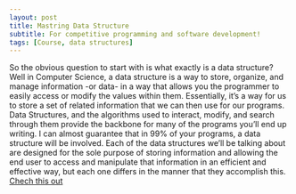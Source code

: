 ```yaml
---
layout: post
title: Mastring Data Structure
subtitle: For competitive programming and software development!
tags: [Course, data structures]
---
```


So the obvious question to start with is what exactly is a data structure? Well in Computer Science, 
a data structure is a way to store, organize, and manage information -or data- in a way that allows you the programmer to easily access or modify the values within them. Essentially, it’s a way for us to store a set of related information that we can then use for our programs. Data Structures, and the algorithms used to interact, modify, and search through them provide the backbone for many of the programs you’ll end up writing. I can almost guarantee that in 99% of your programs, a data structure will be involved. Each of the data structures we’ll be talking about are designed for the sole purpose of storing information and allowing the end user to access and manipulate that information in an efficient and effective way, but each one differs in the manner that they accomplish this.
[Chech this out](https://masterdatastructure.gumroad.com/l/data-structure)
